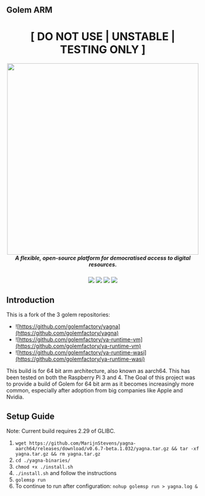 ## Golem ARM
<h1 align="center">[ DO NOT USE | UNSTABLE | TESTING ONLY ]</h1>

<h5 align="center">

  <a href='https://golem.network/'><img
      width='500px'
      alt=''
      src="https://raw.githubusercontent.com/MarijnStevens/yagna-aarch64/master/.github/images/banner.png" /></a>
  <br/>A flexible, open-source platform for democratised access to digital resources.
</a>
</h5>

<p align="center">  
    <a href="https://github.com/MarijnStevens/yagna-aarch64/actions/workflows/deploy%20nightly.yml/badge.svg" alt="CI">
        <img src="https://github.com/MarijnStevens/yagna-aarch64/actions/workflows/deploy%20nightly.yml/badge.svg" /></a>  
    <a href="https://github.com/MarijnStevens/yagna-aarch64/watchers" alt="Watch on GitHub">
        <img src="https://img.shields.io/github/watchers/MarijnStevens/yagna-aarch64.svg?style=social" /></a>
    <a href="https://github.com/MarijnStevens/yagna-aarch64/stargazers" alt="Star on GitHub">
        <img src="https://img.shields.io/github/stars/MarijnStevens/yagna-aarch64.svg?style=social" /></a>
    <a href="https://discord.gg/y29dtcM" alt="Discord">
        <img src="https://img.shields.io/discord/684703559954333727?logo=discord" /></a>     
</p>

## Introduction

This is a fork of the 3 golem repositories:

- ![https://github.com/golemfactory/yagna](https://github.com/golemfactory/yagna) 
- ![https://github.com/golemfactory/ya-runtime-vm](https://github.com/golemfactory/ya-runtime-vm) 
- ![https://github.com/golemfactory/ya-runtime-wasi](https://github.com/golemfactory/ya-runtime-wasi) 

This build is for 64 bit arm architecture, also known as aarch64. This has been tested on both the Raspberry Pi 3 and 4. The Goal of this project was to provide a build of Golem for 64 bit arm as it becomes increasingly more common, especially after adoption from big companies like Apple and Nvidia.

## Setup Guide

Note: Current build requires 2.29 of GLIBC.

1. `wget https://github.com/MarijnStevens/yagna-aarch64/releases/download/v0.6.7-beta.1.032/yagna.tar.gz && tar -xf yagna.tar.gz && rm yagna.tar.gz`
2. `cd ./yagna-binaries/`
3. `chmod +x ./install.sh`
4. `./install.sh` and follow the instructions
5. `golemsp run`
6. To continue to run after configuration: `nohup golemsp run > yagna.log &`
